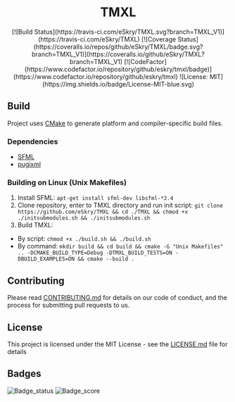 <h1 align="center">TMXL</h1>

<div align="center">
[![Build Status](https://travis-ci.com/eSkry/TMXL.svg?branch=TMXL_V1)](https://travis-ci.com/eSkry/TMXL) [![Coverage Status](https://coveralls.io/repos/github/eSkry/TMXL/badge.svg?branch=TMXL_V1)](https://coveralls.io/github/eSkry/TMXL?branch=TMXL_V1)  [![CodeFactor](https://www.codefactor.io/repository/github/eskry/tmxl/badge)](https://www.codefactor.io/repository/github/eskry/tmxl) ![License: MIT](https://img.shields.io/badge/License-MIT-blue.svg)
</div>

## Build
Project uses [CMake](https://cmake.org) to generate platform and compiler-specific build files.

### Dependencies
- [SFML](https://www.sfml-dev.org)
- [pugixml](https://pugixml.org)

### Building on Linux (Unix Makefiles)
1. Install SFML: `apt-get install sfml-dev libsfml-*2.4`
1. Clone repository, enter to TMXL directory and run init script: `git clone https://github.com/eSkry/TMXL && cd ./TMXL && chmod +x ./initsubmodules.sh && ./initsubmodules.sh`
1. Build TMXL:
 - By script: `chmod +x ./build.sh && ./build.sh`
 - By command: `mkdir build && cd build && cmake -G "Unix Makefiles" .. -DCMAKE_BUILD_TYPE=Debug -DTMXL_BUILD_TESTS=ON -DBUILD_EXAMPLES=ON && cmake --build .`

## Contributing
Please read [CONTRIBUTING.md](CONTRIBUTING.md) for details on our code of conduct, and the process for submitting pull requests to us.

## License
This project is licensed under the MIT License - see the [LICENSE.md](LICENSE.md) file for details

## Badges
![Badge_status](https://www.code-inspector.com/project/226/status/svg) ![Badge_score](https://www.code-inspector.com/project/226/score/svg) 
